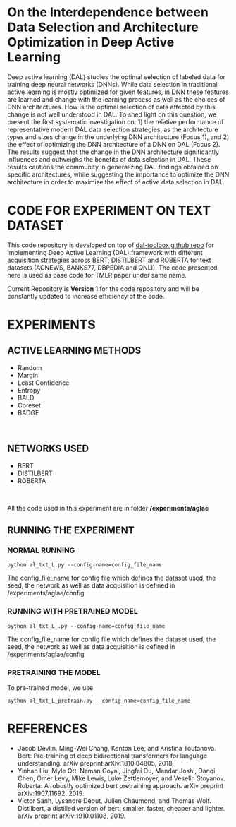 # On the Interdependence between Data Selection and Architecture Optimization in Deep Active Learning

Deep active learning (DAL) studies the optimal selection of labeled data for training deep neural networks (DNNs). While data selection in traditional active learning is mostly optimized for given features, in DNN these features are learned and change with the learning process as well as the choices of DNN architectures. How is the optimal selection of data affected by this change is not well understood in DAL. To shed light on this question, we present the first systematic investigation on: 1) the relative performance of representative modern DAL data selection strategies, as the architecture types and sizes change in the underlying DNN architecture (Focus 1), and 2) the effect of optimizing the DNN architecture of a DNN on DAL (Focus 2). The results suggest that the change in the DNN architecture significantly influences and outweighs the benefits of data selection in DAL. These results cautions the community in generalizing DAL findings obtained on specific architectures, while suggesting the importance to optimize the DNN architecture in order to maximize the effect of active data selection in DAL.

# CODE FOR EXPERIMENT ON TEXT DATASET

This code repository is developed on top of [dal-toolbox github repo](https://github.com/dhuseljic/dal-toolbox) for implementing Deep Active Learning (DAL) framework with different acquisition strategies across BERT, DISTILBERT and ROBERTA for text datasets (AGNEWS, BANKS77, DBPEDIA and QNLI). The code presented here is used as base code for TMLR paper under same name. 

Current Repository is **Version 1** for the code repository and will be constantly updated to increase efficiency of the code. 

# **EXPERIMENTS**

## **ACTIVE LEARNING METHODS**
- Random
- Margin
- Least Confidence
- Entropy
- BALD
- Coreset
- BADGE
<br >

## **NETWORKS USED**
- BERT
- DISTILBERT
- ROBERTA
<br >

All the code used in this experiment are in folder **/experiments/aglae**

## **RUNNING THE EXPERIMENT**
### **NORMAL RUNNING**
```
python al_txt_L.py --config-name=config_file_name
```

The config_file_name for config file which defines the dataset used, the seed, the network as well as data acquisition is defined in /experiments/aglae/config

### **RUNNING WITH PRETRAINED MODEL**
```
python al_txt_L_.py --config-name=config_file_name
```
The config_file_name for config file which defines the dataset used, the seed, the network as well as data acquisition is defined in /experiments/aglae/config

### **PRETRAINING THE MODEL**
To pre-trained model, we use
```
python al_txt_L_pretrain.py --config-name=config_file_name
```

# **REFERENCES**
- Jacob Devlin, Ming-Wei Chang, Kenton Lee, and Kristina Toutanova. Bert: Pre-training of deep bidirectional transformers for language understanding. arXiv preprint arXiv:1810.04805, 2018
- Yinhan Liu, Myle Ott, Naman Goyal, Jingfei Du, Mandar Joshi, Danqi Chen, Omer Levy, Mike Lewis, Luke Zettlemoyer, and Veselin Stoyanov. Roberta: A robustly optimized bert pretraining approach. arXiv preprint arXiv:1907.11692, 2019.
- Victor Sanh, Lysandre Debut, Julien Chaumond, and Thomas Wolf. Distilbert, a distilled version of bert: smaller, faster, cheaper and lighter. arXiv preprint arXiv:1910.01108, 2019.

